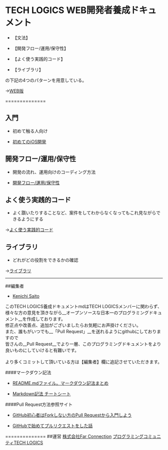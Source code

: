 # TECH LOGICS WEB開発者養成ドキュメント

* 【文法】

* 【開発フロー/運用/保守性】

* 【よく使う実践的コード】

* 【ライブラリ】

の下記の4つのパターンを用意している。

->[WEB版](https://github.com/techlogics/WEB_Document)

==============

## 入門

* 初めて触る人向け

- [初めてのiOS開発](https://github.com/techlogics/iOS_Document/blob/master/TechLogics_iOSAppTrainingDocument.md)


## 開発フロー/運用/保守性

* 開発の流れ、運用向けのコーディング方法

- [開発フロー/運用/保守性](https://github.com/techlogics/iOS_Document/)


## よく使う実践的コード

* よく躓いたりすることなど、案件をしてわからなくなってもこれ見ながらできるようにする

->[よく使う実践的コード](https://github.com/techlogics/iOS_Document/)

## ライブラリ

* どれがどの役割をできるかの確認

->[ライブラリ](https://github.com/techlogics/iOS_Document/)

---
##編集者

* [Kenichi Saito](https://github.com/tkcfjips/)

このTECH LOGICS養成ドキュメントmdはTECH LOGICSメンバーに関わらず、<br>
様々な方の意見を頂きながら__オープンソースな日本一のプログラミングドキュメント__を作成しております。<br>
修正点や改善点、追加がございましたらお気軽にお声掛けください。<br>
また、誰もがいつでも__「Pull Request」__を送れるようにgithubにしておりますので<br>
皆さんの__Pull Request__でより一層、このプログラミングドキュメントをより良いものにしていけると有難いです。<br><br>
より多くコミットして頂いている方は【編集者】欄に追記させていただきます。

####マークダウン記法

* [README.mdファイル。マークダウン記法まとめ](http://codechord.com/2012/01/readme-markdown/)

* [Markdown記法 チートシート](http://qiita.com/Qiita/items/c686397e4a0f4f11683d)

####Pull Request方法参照サイト

* [GitHub初心者はForkしない方のPull Requestから入門しよう](http://blog.qnyp.com/2013/05/28/pull-request-for-github-beginners/)

* [GitHubで始めてプルリクエストをした話](http://blog.9wick.com/2012/07/github-first-pul/)

==============
##運営
[株式会社Far Connection](http://farconnection.jp)
[プログラミングコミュニティTECH LOGICS](http://techlogics.link)


